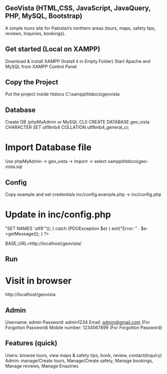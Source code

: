 ## GeoVista (HTML,CSS, JavaScript, JavaQuery, PHP, MySQL, Bootstrap)

A simple tours site for Pakistan’s northern areas (tours, maps, safety tips, reviews, Inquiries, bookings).

## Get started (Local on XAMPP)
Download & install XAMPP (Install it in Empty Folder)
Start Apache and MySQL from XAMPP Control Panel

## Copy the Project
Put the project inside htdocs
C:\xampp\htdocs\geovista

## Database
Create DB (phpMyAdmin or MySQL CLI)
CREATE DATABASE geo_vista CHARACTER SET utf8mb4 COLLATION utf8mb4_general_ci;

# Import Database file
 Use phpMyAdmin → geo_vista → Import → select xampp\htdocs\geo-vista.sql

## Config
 Copy example and set credentials
inc/config.example.php → inc/config.php

# Update in inc/config.php
<?php 
// DB credentials.
define('DB_HOST','localhost');
define('DB_USER','root');
define('DB_PASS','');
define('DB_NAME','geovista');
// Establish database connection.
try
{
    //PDO helps prevent SQL injection and PDO stands for PHP Data Object
$dbh = new PDO("mysql:host=".DB_HOST.";dbname=".DB_NAME,DB_USER, DB_PASS,array(PDO::MYSQL_ATTR_INIT_COMMAND => "SET NAMES 'utf8'"));
}
catch (PDOException $e)
{
exit("Error: " . $e->getMessage());
}
?>
BASE_URL=http://localhost/geovista/

## Run
# Visit in browser
http://localhost/geovista

## Admin 
Username: admin
Password: admin1234
Email: admin@gmail.com (For Forgotton Password)
Mobile number: 1234567899 (For Forgotton Password)

## Features (quick)
Users: browse tours, view maps & safety tips, book, review, contact(Inquiry)
Admin: manage/Create tours, Manage/Create safety, Manage bookings, Manage reviews, Manage Enquiries

